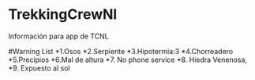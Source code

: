 # TrekkingCrewNl
Información para app de TCNL 

#Warning List
*1.Osos
*2.Serpiente
*3.Hipotermia:3
*4.Chorreadero
*5.Precipios
*6.Mal de altura 
*7. No phone service
*8. Hiedra Venenosa,
*9. Expuesto al sol
